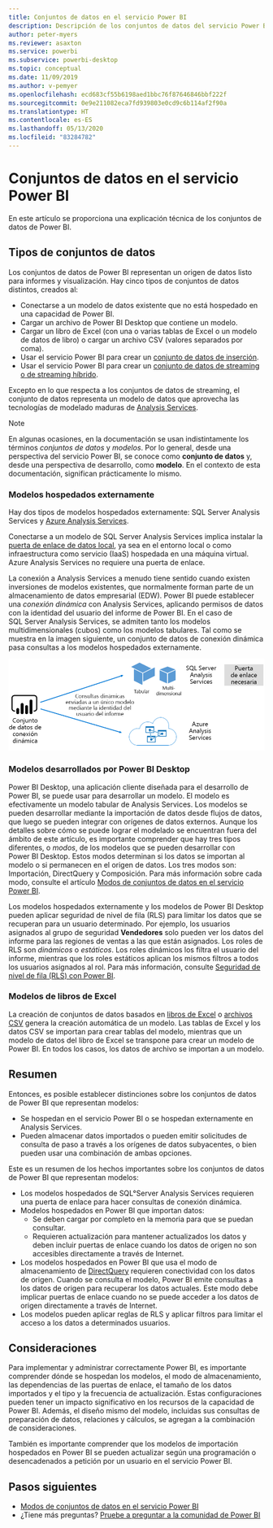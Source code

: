 ```yaml
---
title: Conjuntos de datos en el servicio Power BI
description: Descripción de los conjuntos de datos del servicio Power BI, que representan un origen de datos listo para informes y visualización.
author: peter-myers
ms.reviewer: asaxton
ms.service: powerbi
ms.subservice: powerbi-desktop
ms.topic: conceptual
ms.date: 11/09/2019
ms.author: v-pemyer
ms.openlocfilehash: ecd683cf55b6198aed1bbc76f87646846bbf222f
ms.sourcegitcommit: 0e9e211082eca7fd939803e0cd9c6b114af2f90a
ms.translationtype: HT
ms.contentlocale: es-ES
ms.lasthandoff: 05/13/2020
ms.locfileid: "83284782"
---
```

# <a name="datasets-in-the-power-bi-service"></a>Conjuntos de datos en el servicio Power BI

En este artículo se proporciona una explicación técnica de los conjuntos de datos de Power BI.

## <a name="dataset-types"></a>Tipos de conjuntos de datos

Los conjuntos de datos de Power BI representan un origen de datos listo para informes y visualización. Hay cinco tipos de conjuntos de datos distintos, creados al:

- Conectarse a un modelo de datos existente que no está hospedado en una capacidad de Power BI.
- Cargar un archivo de Power BI Desktop que contiene un modelo.
- Cargar un libro de Excel (con una o varias tablas de Excel o un modelo de datos de libro) o cargar un archivo CSV (valores separados por coma).
- Usar el servicio Power BI para crear un [conjunto de datos de inserción](../developer/automation/walkthrough-push-data.md).
- Usar el servicio Power BI para crear un [conjunto de datos de streaming o de streaming híbrido](service-real-time-streaming.md).

Excepto en lo que respecta a los conjuntos de datos de streaming, el conjunto de datos representa un modelo de datos que aprovecha las tecnologías de modelado maduras de [Analysis Services](/analysis-services/analysis-services-overview).

> [!NOTE]
> En algunas ocasiones, en la documentación se usan indistintamente los términos _conjuntos de datos_ y _modelos_. Por lo general, desde una perspectiva del servicio Power BI, se conoce como **conjunto de datos** y, desde una perspectiva de desarrollo, como **modelo**. En el contexto de esta documentación, significan prácticamente lo mismo.

### <a name="external-hosted-models"></a>Modelos hospedados externamente

Hay dos tipos de modelos hospedados externamente: SQL Server Analysis Services y [Azure Analysis Services](/azure/analysis-services/analysis-services-overview).

Conectarse a un modelo de SQL Server Analysis Services implica instalar la [puerta de enlace de datos local](service-gateway-onprem.md), ya sea en el entorno local o como infraestructura como servicio (IaaS) hospedada en una máquina virtual. Azure Analysis Services no requiere una puerta de enlace.

La conexión a Analysis Services a menudo tiene sentido cuando existen inversiones de modelos existentes, que normalmente forman parte de un almacenamiento de datos empresarial (EDW). Power BI puede establecer una _conexión dinámica_ con Analysis Services, aplicando permisos de datos con la identidad del usuario del informe de Power BI. En el caso de SQL Server Analysis Services, se admiten tanto los modelos multidimensionales (cubos) como los modelos tabulares. Tal como se muestra en la imagen siguiente, un conjunto de datos de conexión dinámica pasa consultas a los modelos hospedados externamente.

![Un conjunto de datos de conexión dinámica pasa consultas a un modelo hospedado externamente](media/service-datasets-understand/live-connection-dataset.png)

### <a name="power-bi-desktop-developed-models"></a>Modelos desarrollados por Power BI Desktop

Power BI Desktop, una aplicación cliente diseñada para el desarrollo de Power BI, se puede usar para desarrollar un modelo. El modelo es efectivamente un modelo tabular de Analysis Services. Los modelos se pueden desarrollar mediante la importación de datos desde flujos de datos, que luego se pueden integrar con orígenes de datos externos. Aunque los detalles sobre cómo se puede lograr el modelado se encuentran fuera del ámbito de este artículo, es importante comprender que hay tres tipos diferentes, o _modos_, de los modelos que se pueden desarrollar con Power BI Desktop. Estos modos determinan si los datos se importan al modelo o si permanecen en el origen de datos. Los tres modos son: Importación, DirectQuery y Composición. Para más información sobre cada modo, consulte el artículo [Modos de conjuntos de datos en el servicio Power BI](service-dataset-modes-understand.md).

Los modelos hospedados externamente y los modelos de Power BI Desktop pueden aplicar seguridad de nivel de fila (RLS) para limitar los datos que se recuperan para un usuario determinado. Por ejemplo, los usuarios asignados al grupo de seguridad **Vendedores** solo pueden ver los datos del informe para las regiones de ventas a las que están asignados. Los roles de RLS son _dinámicos_ o _estáticos_. Los roles dinámicos los filtra el usuario del informe, mientras que los roles estáticos aplican los mismos filtros a todos los usuarios asignados al rol. Para más información, consulte [Seguridad de nivel de fila (RLS) con Power BI](../admin/service-admin-rls.md).

### <a name="excel-workbook-models"></a>Modelos de libros de Excel

La creación de conjuntos de datos basados en [libros de Excel](service-excel-workbook-files.md) o [archivos CSV](service-comma-separated-value-files.md) genera la creación automática de un modelo. Las tablas de Excel y los datos CSV se importan para crear tablas del modelo, mientras que un modelo de datos del libro de Excel se transpone para crear un modelo de Power BI. En todos los casos, los datos de archivo se importan a un modelo.

## <a name="summary"></a>Resumen

Entonces, es posible establecer distinciones sobre los conjuntos de datos de Power BI que representan modelos:

- Se hospedan en el servicio Power BI o se hospedan externamente en Analysis Services.
- Pueden almacenar datos importados o pueden emitir solicitudes de consulta de paso a través a los orígenes de datos subyacentes, o bien pueden usar una combinación de ambas opciones.

Este es un resumen de los hechos importantes sobre los conjuntos de datos de Power BI que representan modelos:

- Los modelos hospedados de SQL°Server Analysis Services requieren una puerta de enlace para hacer consultas de conexión dinámica.
- Modelos hospedados en Power BI que importan datos:
  - Se deben cargar por completo en la memoria para que se puedan consultar.
  - Requieren actualización para mantener actualizados los datos y deben incluir puertas de enlace cuando los datos de origen no son accesibles directamente a través de Internet.
- Los modelos hospedados en Power BI que usa el modo de almacenamiento de [DirectQuery](desktop-directquery-about.md) requieren conectividad con los datos de origen. Cuando se consulta el modelo, Power BI emite consultas a los datos de origen para recuperar los datos actuales. Este modo debe implicar puertas de enlace cuando no se puede acceder a los datos de origen directamente a través de Internet.
- Los modelos pueden aplicar reglas de RLS y aplicar filtros para limitar el acceso a los datos a determinados usuarios.

## <a name="considerations"></a>Consideraciones

Para implementar y administrar correctamente Power BI, es importante comprender dónde se hospedan los modelos, el modo de almacenamiento, las dependencias de las puertas de enlace, el tamaño de los datos importados y el tipo y la frecuencia de actualización. Estas configuraciones pueden tener un impacto significativo en los recursos de la capacidad de Power BI. Además, el diseño mismo del modelo, incluidas sus consultas de preparación de datos, relaciones y cálculos, se agregan a la combinación de consideraciones.

También es importante comprender que los modelos de importación hospedados en Power BI se pueden actualizar según una programación o desencadenados a petición por un usuario en el servicio Power BI.

## <a name="next-steps"></a>Pasos siguientes

- [Modos de conjuntos de datos en el servicio Power BI](service-dataset-modes-understand.md)
- ¿Tiene más preguntas? [Pruebe a preguntar a la comunidad de Power BI](https://community.powerbi.com/)
